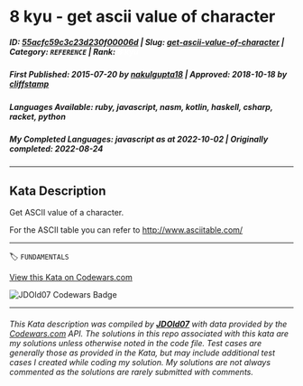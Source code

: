# 8 kyu - get ascii value of character

##### **ID**: [55acfc59c3c23d230f00006d](https://www.codewars.com/kata/55acfc59c3c23d230f00006d) | **Slug**: [get-ascii-value-of-character](https://www.codewars.com/kata/55acfc59c3c23d230f00006d) | **Category**: `REFERENCE` | **Rank**: <span style="color:white">8 kyu</span>

##### **First Published**: 2015-07-20 ***by*** [nakulgupta18](https://www.codewars.com/users/nakulgupta18) | **Approved**: 2018-10-18 ***by*** [cliffstamp](https://www.codewars.com/users/cliffstamp)

##### **Languages Available**: ruby, javascript, nasm, kotlin, haskell, csharp, racket, python

##### **My Completed Languages**: javascript ***as at*** 2022-10-02 | **Originally completed**: 2022-08-24

---

## Kata Description


Get ASCII value of a character.



For the ASCII table you can refer to http://www.asciitable.com/

---


🏷 `FUNDAMENTALS`


[View this Kata on Codewars.com](https://www.codewars.com/kata/55acfc59c3c23d230f00006d)

![](https://www.codewars.com/users/jdold07/badges/large "JDOld07 Codewars Badge")

---

###### *This Kata description was compiled by [**JDOld07**](https://tpstech.dev) with data provided by the [Codewars.com](https://www.codewars.com) API.  The solutions in this repo associated with this kata are my solutions unless otherwise noted in the code file.  Test cases are generally those as provided in the Kata, but may include additional test cases I created while coding my solution.  My solutions are not always commented as the solutions are rarely submitted with comments.*
